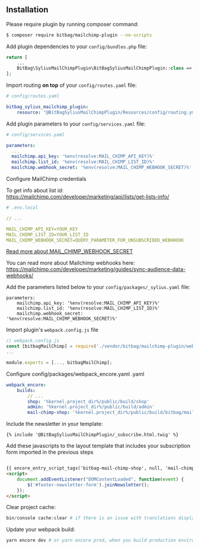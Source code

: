 
## Installation

Please require plugin by running composer command:

```bash
$ composer require bitbag/mailchimp-plugin --no-scripts
```

Add plugin dependencies to your `config/bundles.php` file:
```php
return [
    ...
    BitBag\SyliusMailChimpPlugin\BitBagSyliusMailChimpPlugin::class => ['all' => true],
];
```

Import routing **on top** of your `config/routes.yaml` file:
```yaml
# config/routes.yaml

bitbag_sylius_mailchimp_plugin:
    resource: "@BitBagSyliusMailChimpPlugin/Resources/config/routing.yml"
```

Add plugin parameters to your `config/services.yaml` file:
```yaml
# config/services.yaml

parameters:
  ...
  mailchimp.api_key: '%env(resolve:MAIL_CHIMP_API_KEY)%'
  mailchimp.list_id: '%env(resolve:MAIL_CHIMP_LIST_ID)%'
  mailchimp.webhook_secret: '%env(resolve:MAIL_CHIMP_WEBHOOK_SECRET)%'
```

Configure MailChimp credentials

To get info about list id:
https://mailchimp.com/developer/marketing/api/lists/get-lists-info/


```yaml
# .env.local

// ...

MAIL_CHIMP_API_KEY=YOUR_KEY
MAIL_CHIMP_LIST_ID=YOUR_LIST_ID
MAIL_CHIMP_WEBHOOK_SECRET=QUERY_PARAMETER_FOR_UNSUBSCRIBED_WEBHHOOK
```

[Read more about MAIL_CHIMP_WEBHOOK_SECRET](mailchimp_webhook.md)

You can read more about Mailchimp webhooks here: https://mailchimp.com/developer/marketing/guides/sync-audience-data-webhooks/

Add the parameters listed below to your `config/packages/_sylius.yaml` file:

```
parameters:
    mailchimp.api_key: '%env(resolve:MAIL_CHIMP_API_KEY)%'
    mailchimp.list_id: '%env(resolve:MAIL_CHIMP_LIST_ID)%'
    mailchimp.webhook_secret: '%env(resolve:MAIL_CHIMP_WEBHOOK_SECRET)%'
```

Import plugin's `webpack.config.js` file

```js
// webpack.config.js
const [bitbagMailChimp] = require('./vendor/bitbag/mailchimp-plugin/webpack.config.js');
...

module.exports = [..., bitbagMailChimp];
```

Configure config/packages/webpack_encore.yaml
.yaml
```yaml
webpack_encore:
    builds:
        // ...
        shop: '%kernel.project_dir%/public/build/shop'
        admin: '%kernel.project_dir%/public/build/admin'
        mail-chimp-shop: '%kernel.project_dir%/public/build/bitbag/mail-chimp/shop'
```

Include the newsletter in your template:
```twig
{% include '@BitBagSyliusMailChimpPlugin/_subscribe.html.twig' %}
```

Add these javascripts to the layout template that includes your subscription form imported in the previous steps
```html

{{ encore_entry_script_tags('bitbag-mail-chimp-shop', null, 'mail-chimp-shop') }}
<script>
    document.addEventListener("DOMContentLoaded", function(event) { 
        $('#footer-newsletter-form').joinNewsletter();
    });
</script>
```

Clear project cache:
```php
bin/console cache:clear # if there is an issue with translations displaying correctly, clear the cache again.
```

Update your webpack build:

```bash
yarn encore dev # or yarn encore prod, when you build production environment
```

